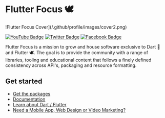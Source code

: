 # Flutter Focus  🕊️

!Flutter Focus Cover](/.github/profile/images/cover2.png)

[![YouTube Badge](https://img.shields.io/badge/YouTube-Channel-informational?style=flat&logo=youtube&logoColor=red&color=red)](https://youtube.com/@flutterfocus) [![Twitter Badge](https://img.shields.io/badge/@Twitter-Profile-informational?style=flat&logo=twitter&logoColor=lightblue&color=1CA2F1)](https://twitter.com/flutterfocus) [![Facebook Badge](https://img.shields.io/badge/Facebook-Page-informational?style=flat&logo=facebook&logoColor=blue&color=blue)](https://facebook.com/100087888923303)

Flutter Focus is a mission to grow and house software exclusive to Dart 🎯 and Flutter 🕊. The goal is to provide the community with a range of libraries, tooling and educational content that follows a finely defined consistency across API's, packaging and resource formatting.

## Get started
- [Get the packages](#get-the-packages) 
- [Documentation](https://docs.page/flutterfocus/flutterfocus/)
- [Learn about Dart / Flutter]() 
- [Need a Mobile App, Web Design or Video Marketing?](https://cyberpod.nz) 

